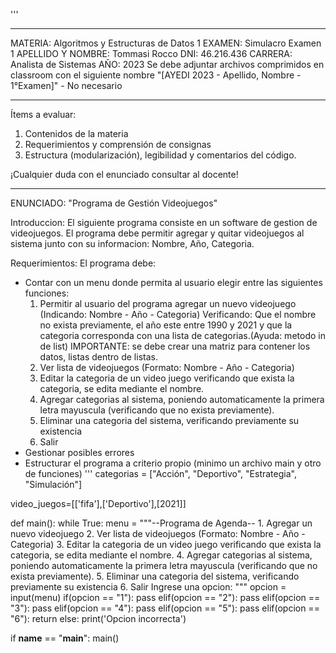 '''
************************************************************
 MATERIA: Algoritmos y Estructuras de Datos 1
 EXAMEN: Simulacro Examen 1
 APELLIDO Y NOMBRE: Tommasi Rocco
 DNI: 46.216.436
 CARRERA: Analista de Sistemas
 AÑO: 2023 
 Se debe adjuntar archivos comprimidos en classroom con el siguiente nombre "[AYEDI 2023 - Apellido, Nombre - 1°Examen]" - No necesario
 ************************************************************
 Ítems a evaluar:
 1. Contenidos de la materia
 2. Requerimientos y comprensión de consignas
 3. Estructura (modularización), legibilidad y comentarios del código.

¡Cualquier duda con el enunciado consultar al docente!
************************************************************
ENUNCIADO: "Programa de Gestión Videojuegos"

Introduccion: 
    El siguiente programa consiste en un software de gestion de videojuegos.
    El programa debe permitir agregar y quitar videojuegos al sistema junto con su informacion: 
    Nombre, Año, Categoria.

Requerimientos:
El programa debe:
*   Contar con un menu donde permita al usuario elegir entre las siguientes funciones:
    1. Permitir al usuario del programa agregar un nuevo videojuego (Indicando: Nombre - Año - Categoria)
       Verificando: Que el nombre no exista previamente, el año este entre 1990 y 2021 y que la categoria corresponda
       con una lista de categorias.(Ayuda: metodo in de list)
       IMPORTANTE: se debe crear una matriz para contener los datos, listas dentro de listas.
    2. Ver lista de videojuegos (Formato: Nombre - Año - Categoria)
    3. Editar la categoria de un video juego verificando que exista la categoria, se edita mediante el nombre.
    4. Agregar categorias al sistema, poniendo automaticamente la primera letra mayuscula (verificando que no exista previamente).
    5. Eliminar una categoria del sistema, verificando previamente su existencia
    6. Salir
*   Gestionar posibles errores
*   Estructurar el programa a criterio propio (minimo un archivo main y otro de funciones)
'''
categorias = ["Acción", "Deportivo", "Estrategia", "Simulación"]

video_juegos=[['fifa'],['Deportivo'],[2021]]

def main():
    while True:
        menu = """--Programa de Agenda--
    1. Agregar un nuevo videojuego
    2. Ver lista de videojuegos (Formato: Nombre - Año - Categoria)
    3. Editar la categoria de un video juego verificando que exista la categoria, se edita mediante el nombre.
    4. Agregar categorias al sistema, poniendo automaticamente la primera letra mayuscula (verificando que no exista previamente).
    5. Eliminar una categoria del sistema, verificando previamente su existencia
    6. Salir
Ingrese una opcion: """
        opcion = input(menu)
        if(opcion == "1"):
            pass
        elif(opcion == "2"):
            pass
        elif(opcion == "3"):
            pass
        elif(opcion == "4"):
            pass
        elif(opcion == "5"):
            pass
        elif(opcion == "6"):
            return
        else:
            print('Opcion incorrecta')

if __name__ == "__main__":
    main()